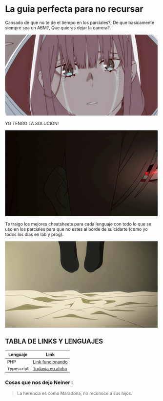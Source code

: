 # La guia perfecta para no recursar

Cansado de que no te de el tiempo en los parciales?,  De que basicamente siempre sea un ABM?, Que quieras dejar la carrera?.

 ![Llorar](./img/tears.gif)

YO TENGO LA SOLUCION!

![watchout](./img/watchout.gif)

Te traigo los mejores cheatsheets para cada lenguaje con todo lo que se uso en los parciales para que no estes al borde de suicidarte (como yo todos los dias en lab y prog).

![Venganza](./img/revenge.gif)


## TABLA  DE LINKS Y LENGUAJES
Lenguaje | Link
------------ | -------------
PHP | [Link funcionando](https://github.com/lucascarrm/Cheatsheets/blob/master/PHP.md)
Typescript | [Todavia en alpha](#)



### Cosas que nos dejo Neiner :    
> La herencia es como Maradona, no reconoce a sus hijos.